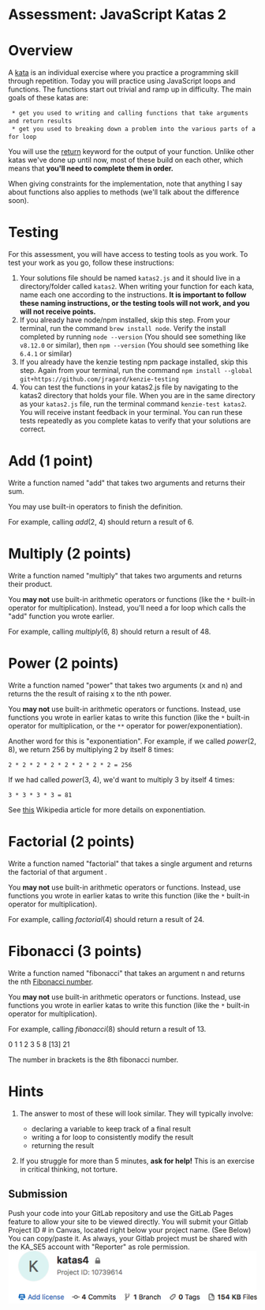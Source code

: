 # Assessment: JavaScript Katas 2 #

# Overview 

A [kata](https://en.wikipedia.org/wiki/Kata_(programming)) is an individual exercise where you practice a programming skill through repetition. Today you will practice using JavaScript loops and functions. The functions start out trivial and ramp up in difficulty. The main goals of these katas are:

     * get you used to writing and calling functions that take arguments and return results
     * get you used to breaking down a problem into the various parts of a for loop

You will use the [return](https://developer.mozilla.org/en-US/docs/Web/JavaScript/Reference/Statements/return) keyword for the output of your function. Unlike other katas we've done up until now, most of these build on each other, which means that **you'll need to complete them in order.**

When giving constraints for the implementation, note that anything I say about functions also applies to methods (we'll talk about the difference soon).

# Testing #

For this assessment, you will have access to testing tools as you work.  To test your work as you go, follow these instructions:

1. Your solutions file should be named `katas2.js` and it should live in a directory/folder called `katas2`.  When writing your function for each kata, name each one according to the instructions.  **It is important to follow these naming instructions, or the testing tools will not work, and you will not receive points.**
2. If you already have node/npm installed, skip this step.  From your terminal, run the command `brew install node`. Verify the install completed by running `node --version` (You should see something like `v8.12.0` or similar), then `npm --version` (You should see something like `6.4.1` or similar)
3. If you already have the kenzie testing npm package installed, skip this step.  Again from your terminal, run the command `npm install --global git+https://github.com/jragard/kenzie-testing`
4. You can test the functions in your katas2.js file by navigating to the katas2 directory that holds your file.  When you are in the same directory as your `katas2.js` file, run the terminal command `kenzie-test katas2`.  You will receive instant feedback in your terminal.  You can run these tests repeatedly as you complete katas to verify that your solutions are correct.

# Add (1 point)

Write a function named "add" that takes two arguments and returns their sum.

You may use built-in operators to finish the definition.

For example, calling *add*(2, 4) should return a result of 6.


# Multiply (2 points)

Write a function named "multiply" that takes two arguments and returns their product.

You **may not** use built-in arithmetic operators or functions (like the `*` built-in operator for multiplication). Instead, you'll need a for loop which calls the "add" function you wrote earlier.

For example, calling *multiply*(6, 8) should return a result of 48.


# Power (2 points)

Write a function named "power" that takes two arguments (x and n) and returns the the result of raising x to the nth power.

You **may not** use built-in arithmetic operators or functions. Instead, use functions you wrote in earlier katas to write this function (like the `*` built-in operator for multiplication, or the `**` operator for power/exponentiation).

Another word for this is "exponentiation". For example, if we called *power*(2, 8), we return 256 by multiplying 2 by itself 8 times:

    2 * 2 * 2 * 2 * 2 * 2 * 2 * 2 = 256

If we had called *power*(3, 4), we'd want to multiply 3 by itself 4 times:

    3 * 3 * 3 * 3 = 81

See [this](https://simple.wikipedia.org/wiki/Exponentiation) Wikipedia article for more details on exponentiation.

# Factorial (2 points)

Write a function named "factorial" that takes a single argument and returns the factorial of that argument .

You **may not** use built-in arithmetic operators or functions. Instead, use functions you wrote in earlier katas to write this function (like the `*` built-in operator for multiplication).

For example, calling *factorial*(4) should return a result of 24.

# Fibonacci (3 points)

Write a function named "fibonacci" that takes an argument n and returns the nth [Fibonacci number](https://simple.wikipedia.org/wiki/Fibonacci_number). 

You **may not** use built-in arithmetic operators or functions. Instead, use functions you wrote in earlier katas to write this function (like the `*` built-in operator for multiplication).

For example, calling *fibonacci*(8) should return a result of 13.

0  1  1  2  3  5  8  [13]  21

The number in brackets is the 8th fibonacci number.

# Hints

1. The answer to most of these will look similar. They will typically involve:
    * declaring a variable to keep track of a final result
    * writing a for loop to consistently modify the result
    * returning the result
    
2.  If you struggle for more than 5 minutes, **ask for help!** This is an exercise in critical thinking, not torture.

## Submission ##

Push your code into your GitLab repository and use the GitLab Pages feature to allow your site to be viewed directly. You will submit your Gitlab Project ID # in Canvas, located right below your project name. (See Below) You can copy/paste it.  As always, your Gitlab project must be shared with the KA_SE5 account with "Reporter" as role permission.
![](project_id.png)
